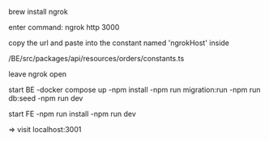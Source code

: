 brew install ngrok

enter command: ngrok http 3000

copy the url and paste into the constant named 'ngrokHost' inside

/BE/src/packages/api/resources/orders/constants.ts

leave ngrok open

start BE
-docker compose up
-npm install
-npm run migration:run
-npm run db:seed
-npm run dev

start FE
-npm run install
-npm run dev

=> visit localhost:3001
